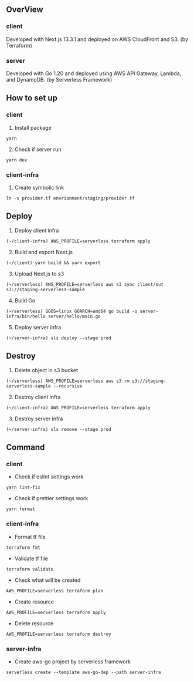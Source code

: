 ## OverView
### client
Developed with Next.js 13.3.1 and deployed on AWS CloudFront and S3. (by Terraform)

### server
Developed with Go 1.20 and deployed using AWS API Gateway, Lambda, and DynamoDB. (by Serverless Framework)

## How to set up
### client
1. Install package

```
yarn
```

2. Check if server run

```
yarn dev
```

### client-infra
1. Create symbolic link

```
ln -s provider.tf envrionment/staging/provider.tf
```

## Deploy
1. Deploy client infra

```
(~/client-infra) AWS_PROFILE=serverless terraform apply
```

2. Build and export Next.js

```
(~/client) yarn build && yarn export
```

3. Upload Next.js to s3

```
(~/serverless) AWS_PROFILE=serverless aws s3 sync client/out s3://staging-serverless-sample
```

4. Build Go 

```
(~/serverless) GOOS=linux GOARCH=amd64 go build -o server-infra/bin/hello server/hello/main.go
```

5. Deploy server infra

```
(~/server-infra) sls deploy --stage prod
```

## Destroy
1. Delete object in s3 bucket

```
(~/serverless) AWS_PROFILE=serverless aws s3 rm s3://staging-serverless-sample --recursive
```

2. Destroy client infra

```
(~/client-infra) AWS_PROFILE=serverless terraform apply
```

3. Destroy server infra

```
(~/server-infra) sls remove --stage prod
```

## Command
### client
- Check if eslint settings work

```
yarn lint-fix
```

- Check if prettier settings work

```
yarn format
```

### client-infra
- Format tf file

```
terraform fmt
```

- Validate tf file

```
terraform validate
```

- Check what will be created

```
AWS_PROFILE=serverless terraform plan
```

- Create resource

```
AWS_PROFILE=serverless terraform apply
```

- Delete resource

```
AWS_PROFILE=serverless terraform destroy
```

### server-infra
- Create aws-go project by serverless framework

```
serverless create --template aws-go-dep --path server-infra
```